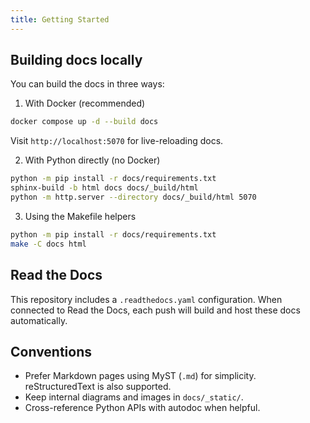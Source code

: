 ```yaml
---
title: Getting Started
---
```


## Building docs locally

You can build the docs in three ways:

1) With Docker (recommended)

```bash
docker compose up -d --build docs
```

Visit `http://localhost:5070` for live-reloading docs.

2) With Python directly (no Docker)

```bash
python -m pip install -r docs/requirements.txt
sphinx-build -b html docs docs/_build/html
python -m http.server --directory docs/_build/html 5070
```

3) Using the Makefile helpers

```bash
python -m pip install -r docs/requirements.txt
make -C docs html
```

## Read the Docs

This repository includes a `.readthedocs.yaml` configuration. When connected to Read the Docs, each push will build and host these docs automatically.

## Conventions

- Prefer Markdown pages using MyST (`.md`) for simplicity. reStructuredText is also supported.
- Keep internal diagrams and images in `docs/_static/`.
- Cross-reference Python APIs with autodoc when helpful.
